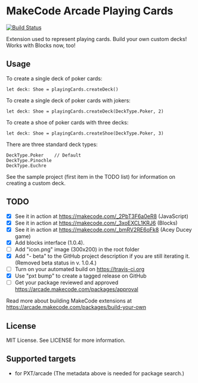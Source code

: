 # MakeCode Arcade Playing Cards

[![Build Status](https://travis-ci.com/robo-technical-group/pxt-arcade-playing-cards.svg?branch=master)](https://travis-ci.com/robo-technical-group/pxt-arcade-playing-cards)

Extension used to represent playing cards. Build your own custom decks! Works with Blocks now, too!

## Usage
To create a single deck of poker cards:

    let deck: Shoe = playingCards.createDeck()

To create a single deck of poker cards with jokers:

    let deck: Shoe = playingCards.createDeck(DeckType.Poker, 2)

To create a shoe of poker cards with three decks:

    let deck: Shoe = playingCards.createShoe(DeckType.Poker, 3)

There are three standard deck types:

    DeckType.Poker    // Default
    DeckType.Pinochle
    DeckType.Euchre

See the sample project (first item in the TODO list) for information on creating a custom deck.

## TODO

- [X] See it in action at https://makecode.com/_2PbT3F6a0eR8 (JavaScript)
- [X] See it in action at https://makecode.com/_3xoEXCL1KRJ6 (Blocks)
- [X] See it in action at https://makecode.com/_bmRV2RE6oFk8 (Acey Ducey game)
- [X] Add blocks interface (1.0.4).
- [ ] Add "icon.png" image (300x200) in the root folder
- [X] Add "- beta" to the GitHub project description if you are still iterating it. (Removed beta status in v. 1.0.4.)
- [ ] Turn on your automated build on https://travis-ci.org
- [X] Use "pxt bump" to create a tagged release on GitHub
- [ ] Get your package reviewed and approved https://arcade.makecode.com/packages/approval

Read more about building MakeCode extensions at https://arcade.makecode.com/packages/build-your-own

## License

MIT License. See LICENSE for more information.

## Supported targets

* for PXT/arcade
(The metadata above is needed for package search.)

